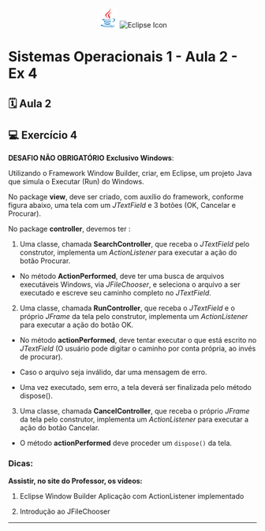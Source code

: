 <p align="center">
  <img src="https://raw.githubusercontent.com/devicons/devicon/master/icons/java/java-original.svg" alt="Java Icon" height="40" width="40">
  <img src="https://cdn.jsdelivr.net/gh/devicons/devicon/icons/eclipse/eclipse-original.svg" alt="Eclipse Icon" height="40" width="40">
</p>

# Sistemas Operacionais 1 - Aula 2 - Ex 4

## 🗓️ Aula 2

## 💻 Exercício 4

**DESAFIO NÃO OBRIGATÓRIO**
**Exclusivo Windows**: 

Utilizando o Framework Window Builder, criar, em Eclipse, um projeto Java que simula o Executar (Run) do Windows. 

No package **view**, deve ser criado, com auxílio do framework, conforme figura abaixo, uma tela com um *JTextField* e 3 botões (OK, Cancelar e Procurar). 

No package **controller**, devemos ter :

1) Uma classe, chamada **SearchController**, que receba o *JTextField* pelo construtor, implementa um *ActionListener* para executar a ação do botão Procurar. 

- No método **ActionPerformed**, deve ter uma busca de arquivos executáveis Windows, via *JFileChooser*, e seleciona o arquivo a ser executado e escreve seu caminho completo no *JTextField*.

2) Uma classe, chamada **RunController**, que receba o *JTextField* e o próprio *JFrame* da tela pelo construtor, implementa um *ActionListener* para executar a ação do botão OK. 

- No método **actionPerformed**, deve tentar executar o que está escrito no *JTextField* (O usuário pode digitar o caminho por conta própria, ao invés de procurar). 
    
- Caso o arquivo seja inválido, dar uma mensagem de erro. 
    
- Uma vez executado, sem erro, a tela deverá ser finalizada pelo método dispose().

3) Uma classe, chamada **CancelController**, que receba o próprio *JFrame* da tela pelo construtor, implementa um *ActionListener* para executar a ação do botão Cancelar. 

- O método **actionPerformed** deve proceder um ``dispose()`` da tela.

### Dicas:

**Assistir, no site do Professor, os vídeos:**

1. Eclipse Window Builder Aplicação com ActionListener implementado

2. Introdução ao JFileChooser

---
